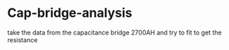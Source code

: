 # Cap-bridge-analysis
take the data from the capacitance bridge 2700AH and try to fit to get the resistance
